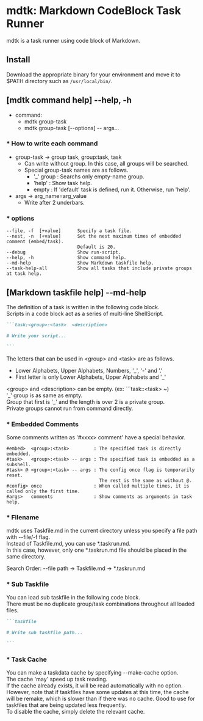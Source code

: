 
# mdtk: Markdown CodeBlock Task Runner 

mdtk is a task runner using code block of Markdown.

## Install

Download the appropriate binary for your environment and move it to $PATH directory such as `/usr/local/bin/`.

## [mdtk command help] --help, -h

- command:  
    - mdtk group-task
    - mdtk group-task [--options] -- args...

### * How to write each command
- group-task -> group task, group:task, task
    - Can write without group. In this case, all groups will be searched.
    - Special group-task names are as follows.
        - '_' group : Searchs only empty-name group.
        - 'help'    : Show task help.
        - empty     : If 'default' task is defined, run it. Otherwise, run 'help'.
- args       -> arg_name=arg_value
    - Write after 2 underbars.

### * options

    --file, -f  [+value]      Specify a task file.
    --nest, -n  [+value]      Set the nest maximum times of embedded comment (embed/task).
                              Default is 20.
    --debug                   Show run-script.
    --help, -h                Show command help.
    --md-help                 Show Markdown taskfile help.
    --task-help-all           Show all tasks that include private groups at task help.

## [Markdown taskfile help] --md-help

The definition of a task is written in the following code block.  
Scripts in a code block act as a series of multi-line ShellScript.

~~~markdown
```task:<group>:<task>  <description>

# Write your script...

```
~~~

The letters that can be used in \<group> and \<task> are as follows.
- Lower Alphabets, Upper Alphabets, Numbers, '_', '-' and '.'
- First letter is only Lower Alphabets, Upper Alphabets and '_'

\<group> and \<description> can be empty. (ex: ```task::\<task> ~)  
'\_' group is as same as empty.  
Group that first is '_' and the length is over 2 is a private group.   
Private groups cannot run from command directly.


### * Embedded Comments
Some comments written as '#xxxx> comment' have a special behavior.

~~~
#embed>  <group>:<task>         : The specified task is directly embedded.
#task>   <group>:<task> -- args : The specified task is embedded as a subshell.
#task> @ <group>:<task> -- args : The config once flag is temporarily reset.
                                  The rest is the same as without @.
#config> once                   : When called multiple times, it is called only the first time.
#args>   comments               : Show comments as arguments in task help.
~~~


### * Filename
mdtk uses Taskfile.md in the current directory unless you specify a file path with --file/-f flag.  
Instead of Taskfile.md, you can use *.taskrun.md.  
In this case, however, only one *.taskrun.md file should be placed in the same directory. 

Search Order: --file path -> Taskfile.md -> *.taskrun.md  


### * Sub Taskfile
You can load sub taskfile in the following code block.  
There must be no duplicate group/task combinations throughout all loaded files.

~~~markdown
```taskfile

# Write sub taskfile path...

```
~~~


### * Task Cache
You can make a taskdata cache by specifying --make-cache option.  
The cache 'may' speed up task reading.  
If the cache already exists, it will be read automatically with no option.  
However, note that if taskfiles have some updates at this time, the cache will be remake, 
 which is slower than if there was no cache.
Good to use for taskfiles that are being updated less frequently.  
To disable the cache, simply delete the relevant cache.  
